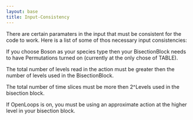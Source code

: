 ```yaml
---
layout: base
title: Input-Consistency
---
```


There are certain paramaters in the input that must be consistent for
the code to work. Here is a list of some of thos necessary input
consistencies:

If you choose Boson as your species type then your BisectionBlock needs
to have Permutations turned on (currently at the only chose of TABLE).

The total number of levels read in the action must be greater then the
number of levels used in the BisectionBlock.

The total number of time slices must be more then 2\^Levels used in the
bisection block.

If OpenLoops is on, you must be using an approximate action at the
higher level in your bisection block.
